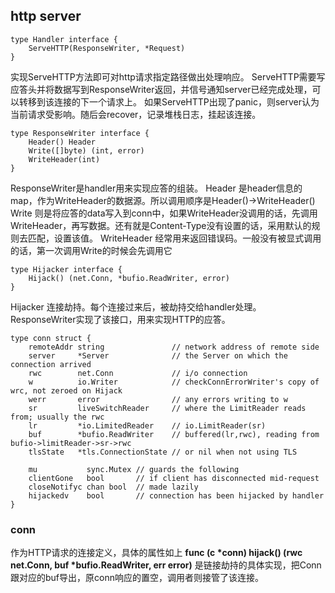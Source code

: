 ## http server 
```
type Handler interface {
	ServeHTTP(ResponseWriter, *Request)
}
```
实现ServeHTTP方法即可对http请求指定路径做出处理响应。
ServeHTTP需要写应答头并将数据写到ResponseWriter返回，并信号通知server已经完成处理，可以转移到该连接的下一个请求上。
如果ServeHTTP出现了panic，则server认为当前请求受影响。随后会recover，记录堆栈日志，挂起该连接。

```
type ResponseWriter interface {
	Header() Header
	Write([]byte) (int, error)
	WriteHeader(int)
}
```
ResponseWriter是handler用来实现应答的组装。
Header 是header信息的map，作为WriteHeader的数据源。所以调用顺序是Header()->WriteHeader()
Write 则是将应答的data写入到conn中，如果WriteHeader没调用的话，先调用WriteHeader，再写数据。还有就是Content-Type没有设置的话，采用默认的规则去匹配，设置该值。
WriteHeader 经常用来返回错误码。一般没有被显式调用的话，第一次调用Write的时候会先调用它

```
type Hijacker interface {
	Hijack() (net.Conn, *bufio.ReadWriter, error)
}
```
Hijacker 连接劫持。每个连接过来后，被劫持交给handler处理。ResponseWriter实现了该接口，用来实现HTTP的应答。

```
type conn struct {
	remoteAddr string               // network address of remote side
	server     *Server              // the Server on which the connection arrived
	rwc        net.Conn             // i/o connection
	w          io.Writer            // checkConnErrorWriter's copy of wrc, not zeroed on Hijack
	werr       error                // any errors writing to w
	sr         liveSwitchReader     // where the LimitReader reads from; usually the rwc
	lr         *io.LimitedReader    // io.LimitReader(sr)
	buf        *bufio.ReadWriter    // buffered(lr,rwc), reading from bufio->limitReader->sr->rwc
	tlsState   *tls.ConnectionState // or nil when not using TLS
 
	mu           sync.Mutex // guards the following
	clientGone   bool       // if client has disconnected mid-request
	closeNotifyc chan bool  // made lazily
	hijackedv    bool       // connection has been hijacked by handler
}
```
### conn
作为HTTP请求的连接定义，具体的属性如上
__func (c *conn) hijack() (rwc net.Conn, buf *bufio.ReadWriter, err error)__ 是链接劫持的具体实现，把Conn跟对应的buf导出，原conn响应的置空，调用者则接管了该连接。



